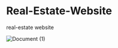 # Real-Estate-Website
real-estate website

![Document (1)](https://user-images.githubusercontent.com/79751648/136282285-8b67742e-d11a-4a07-b41e-d93aad8b963b.png)
